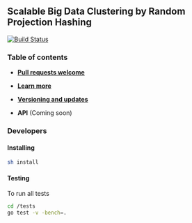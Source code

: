 ## Scalable Big Data Clustering by Random Projection Hashing ##
[![Build Status](https://travis-ci.org/wenkesj/rphash.svg)](https://travis-ci.org/wenkesj/rphash)

### Table of contents ###
+ **[Pull requests welcome](https://github.com/wenkesj/rphash/blob/master/TODO.md)**

+ **[Learn more](https://github.com/wenkesj/rphash/blob/master/REFERENCES.md)**

+ **[Versioning and updates](https://github.com/wenkesj/rphash/blob/master/CHANGELOG.md)**

+ **API** (Coming soon)

### Developers ###
#### Installing ####
```sh
sh install
```
#### Testing ####
To run all tests
```sh
cd /tests
go test -v -bench=.
```
